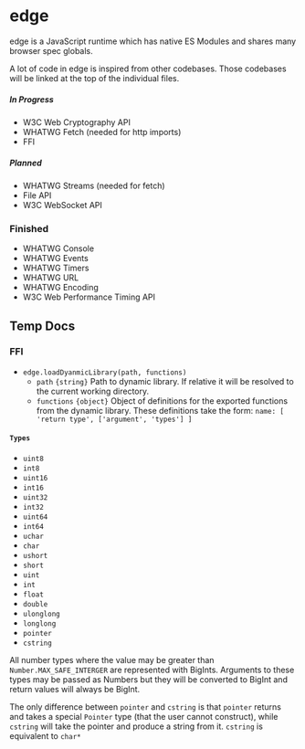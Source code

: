 # edge

edge is a JavaScript runtime which has native ES Modules and shares many
browser spec globals.

A lot of code in edge is inspired from other codebases. Those codebases will be
linked at the top of the individual files.

##### In Progress

- W3C Web Cryptography API
- WHATWG Fetch (needed for http imports)
- FFI

##### Planned

- WHATWG Streams (needed for fetch)
- File API
- W3C WebSocket API


### Finished

- WHATWG Console
- WHATWG Events
- WHATWG Timers
- WHATWG URL
- WHATWG Encoding
- W3C Web Performance Timing API

[Web Platform Tests]: https://github.com/web-platform-tests/wpt

## Temp Docs

### FFI

- `edge.loadDyanmicLibrary(path, functions)`
  * `path` `{string}` Path to dynamic library. If relative it will be resolved
    to the current working directory.
  * `functions` `{object}` Object of definitions for the exported functions
    from the dynamic library. These definitions take the form:
    `name: [ 'return type', ['argument', 'types'] ]`

#### `Types`
- `uint8`
- `int8`
- `uint16`
- `int16`
- `uint32`
- `int32`
- `uint64`
- `int64`
- `uchar`
- `char`
- `ushort`
- `short`
- `uint`
- `int`
- `float`
- `double`
- `ulonglong`
- `longlong`
- `pointer`
- `cstring`

All number types where the value may be greater than
`Number.MAX_SAFE_INTERGER` are represented with BigInts. Arguments to these
types may be passed as Numbers but they will be converted to BigInt and
return values will always be BigInt.

The only difference between `pointer` and `cstring` is that `pointer` returns
and takes a special `Pointer` type (that the user cannot construct), while
`cstring` will take the pointer and produce a string from it. `cstring` is
equivalent to `char*`
